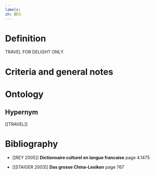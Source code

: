 ```yaml
---
labels: 
zh: 觀光
---
```


# Definition
TRAVEL FOR DELIGHT ONLY.
# Criteria and general notes
# Ontology

## Hypernym
[[TRAVEL]]
# Bibliography
- [[REY 2005]]
**Dictionnaire culturel en langue francaise** page 4.1475

- [[STAIGER 2003]]
**Das grosse China-Lexikon** page 767
